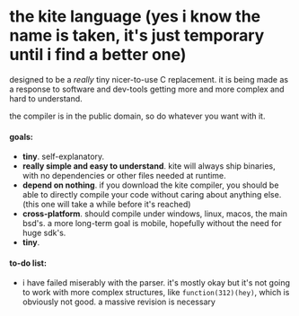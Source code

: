 # the kite language (yes i know the name is taken, it's just temporary until i find a better one)

designed to be a _really_ tiny nicer-to-use C replacement. it is being made as a response to software and dev-tools getting more and more complex and hard to understand.

the compiler is in the public domain, so do whatever you want with it.

#### goals:

- **tiny**. self-explanatory.
- **really simple and easy to understand**. kite will always ship binaries, with no dependencies or other files needed at runtime.
- **depend on nothing**. if you download the kite compiler, you should be able to directly compile your code without caring about anything else. (this one will take a while before it's reached)
- **cross-platform**. should compile under windows, linux, macos, the main bsd's. a more long-term goal is mobile, hopefully without the need for huge sdk's.
- **tiny**.


#### to-do list:

- i have failed miserably with the parser. it's mostly okay but it's not going to work with more complex structures, like `function(312)(hey)`, which is obviously not good. a massive revision is necessary

